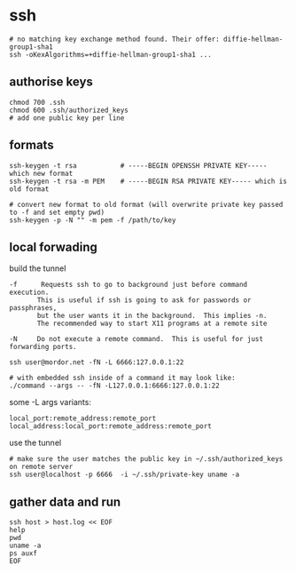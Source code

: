 # ssh

    # no matching key exchange method found. Their offer: diffie-hellman-group1-sha1
    ssh -oKexAlgorithms=+diffie-hellman-group1-sha1 ...

## authorise keys

    chmod 700 .ssh
    chmod 600 .ssh/authorized_keys
    # add one public key per line

## formats

    ssh-keygen -t rsa           # -----BEGIN OPENSSH PRIVATE KEY----- which new format
    ssh-keygen -t rsa -m PEM    # -----BEGIN RSA PRIVATE KEY----- which is old format

    # convert new format to old format (will overwrite private key passed to -f and set empty pwd)
    ssh-keygen -p -N "" -m pem -f /path/to/key

## local forwading

build the tunnel

    -f      Requests ssh to go to background just before command execution.
           This is useful if ssh is going to ask for passwords or passphrases,
           but the user wants it in the background.  This implies -n.
           The recommended way to start X11 programs at a remote site
    
    -N     Do not execute a remote command.  This is useful for just forwarding ports.

    ssh user@mordor.net -fN -L 6666:127.0.0.1:22 

    # with embedded ssh inside of a command it may look like:
    ./command --args -- -fN -L127.0.0.1:6666:127.0.0.1:22

some -L args variants:

    local_port:remote_address:remote_port 
    local_address:local_port:remote_address:remote_port

use the tunnel

    # make sure the user matches the public key in ~/.ssh/authorized_keys on remote server
    ssh user@localhost -p 6666  -i ~/.ssh/private-key uname -a

## gather data and run

    ssh host > host.log << EOF
    help
    pwd
    uname -a
    ps auxf
    EOF
